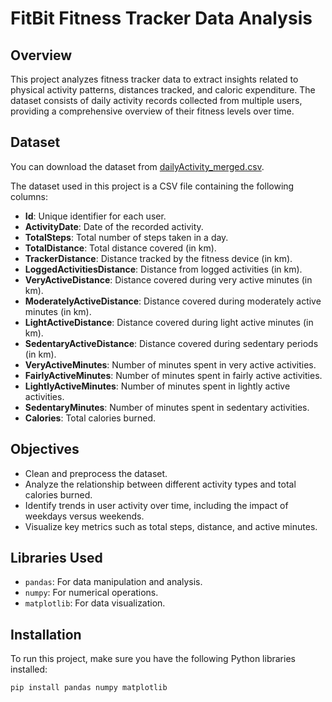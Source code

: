 # FitBit Fitness Tracker Data Analysis

## Overview

This project analyzes fitness tracker data to extract insights related to physical activity patterns, distances tracked, and caloric expenditure. The dataset consists of daily activity records collected from multiple users, providing a comprehensive overview of their fitness levels over time.

## Dataset

You can download the dataset from [dailyActivity_merged.csv](https://drive.google.com/file/d/1oqrpLWvL1OtpuSqGaQ_vpd0K2Zx-Hn_s/view?usp=drive_link).

The dataset used in this project is a CSV file containing the following columns:

- **Id**: Unique identifier for each user.
- **ActivityDate**: Date of the recorded activity.
- **TotalSteps**: Total number of steps taken in a day.
- **TotalDistance**: Total distance covered (in km).
- **TrackerDistance**: Distance tracked by the fitness device (in km).
- **LoggedActivitiesDistance**: Distance from logged activities (in km).
- **VeryActiveDistance**: Distance covered during very active minutes (in km).
- **ModeratelyActiveDistance**: Distance covered during moderately active minutes (in km).
- **LightActiveDistance**: Distance covered during light active minutes (in km).
- **SedentaryActiveDistance**: Distance covered during sedentary periods (in km).
- **VeryActiveMinutes**: Number of minutes spent in very active activities.
- **FairlyActiveMinutes**: Number of minutes spent in fairly active activities.
- **LightlyActiveMinutes**: Number of minutes spent in lightly active activities.
- **SedentaryMinutes**: Number of minutes spent in sedentary activities.
- **Calories**: Total calories burned.

## Objectives

- Clean and preprocess the dataset.
- Analyze the relationship between different activity types and total calories burned.
- Identify trends in user activity over time, including the impact of weekdays versus weekends.
- Visualize key metrics such as total steps, distance, and active minutes.

## Libraries Used

- `pandas`: For data manipulation and analysis.
- `numpy`: For numerical operations.
- `matplotlib`: For data visualization.

## Installation

To run this project, make sure you have the following Python libraries installed:

```bash
pip install pandas numpy matplotlib
